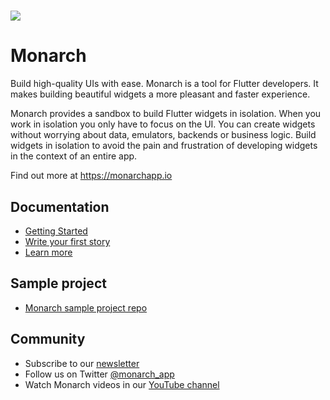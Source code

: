 # [![][Monarch logo]](https://monarchapp.io)

# Monarch

Build high-quality UIs with ease. Monarch is a tool for Flutter developers. It makes building beautiful widgets a more pleasant and faster experience.

Monarch provides a sandbox to build Flutter widgets in isolation. When you work in isolation you only have to focus on the UI. You can create widgets without worrying about data, emulators, backends or business logic. Build widgets in isolation to avoid the pain and frustration of developing widgets in the context of an entire app.

Find out more at https://monarchapp.io

## Documentation
* [Getting Started](https://monarchapp.io/docs/install/)
* [Write your first story](https://monarchapp.io/docs/write-first-story)
* [Learn more](https://monarchapp.io/docs/learn-more)

## Sample project
* [Monarch sample project repo](https://github.com/Dropsource/monarch_samples)

## Community
* Subscribe to our [newsletter](https://docs.google.com/forms/d/e/1FAIpQLSfD9L92rymZnf-z18hWj0gyqrnBFNcc7U3YB3QyiI0_3PMxhQ/viewform?usp=sf_link)
* Follow us on Twitter [@monarch_app](https://twitter.com/monarch_app)
* Watch Monarch videos in our [YouTube channel](https://www.youtube.com/channel/UCuG4P4KTQ2HbikL57HIc1OQ)

[Monarch logo]: https://raw.githubusercontent.com/Dropsource/monarch/master/_assets/monarch_m_readme.png
[Flutter logo]: https://raw.githubusercontent.com/flutter/website/master/src/_assets/image/flutter-lockup-bg.jpg
